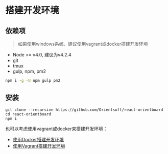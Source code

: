 # 搭建开发环境

## 依赖项

> 如果使用windows系统，建议使用vagrant或docker搭建开发环境

- Node >= v4.0, 建议为v4.2.4
- git
- tmux
- gulp, npm, pm2

```bash
npm i -g -U npm gulp pm2
```

## 安装

```
git clone --recursive https://github.com/Orientsoft/react-orientboard
cd react-orientboard
npm i
```

也可以考虑使用vagrant或docker来搭建开发环境：

- [使用Docker搭建开发环境](docker.md)
- [使用Vagrant搭建开发环境](vagrant.md)
